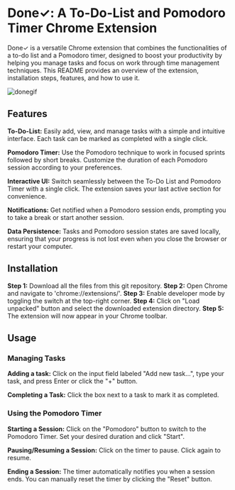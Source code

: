 # **Done✓: A To-Do-List and Pomodoro Timer Chrome Extension**

Done✓ is a versatile Chrome extension that combines the functionalities of a to-do list and a Pomodoro timer, designed to boost your productivity by helping you manage tasks and focus on work through time management techniques. This README provides an overview of the extension, installation steps, features, and how to use it.

![donegif](https://github.com/Jayme2002/Productivity-Chome-Extension/assets/132419605/f3a3824f-063b-4232-a6b7-e88b3d7c6528)

## **Features**

**To-Do-List:** Easily add, view, and manage tasks with a simple and intuitive interface. Each task can be marked as completed with a single click.

**Pomodoro Timer:** Use the Pomodoro technique to work in focused sprints followed by short breaks. Customize the duration of each Pomodoro session according to your preferences.

**Interactive UI:** Switch seamlessly between the To-Do List and Pomodoro Timer with a single click. The extension saves your last active section for convenience.

**Notifications:** Get notified when a Pomodoro session ends, prompting you to take a break or start another session.

**Data Persistence:** Tasks and Pomodoro session states are saved locally, ensuring that your progress is not lost even when you close the browser or restart your computer.

## **Installation**

**Step 1:** Download all the files from this git repository.
**Step 2:** Open Chrome and navigate to 'chrome://extensions/'.
**Step 3:** Enable developer mode by toggling the switch at the top-right corner.
**Step 4:** Click on "Load unpacked" button and select the downloaded extension directory.
**Step 5:** The extension will now appear in your Chrome toolbar.

## **Usage**

### **Managing Tasks**

**Adding a task:** Click on the input field labeled "Add new task...", type your task, and press Enter or click the "+" button.

**Completing a Task:** Click the box next to a task to mark it as completed.

### **Using the Pomodoro Timer**

**Starting a Session:** Click on the "Pomodoro" button to switch to the Pomodoro Timer. Set your desired duration and click "Start".

**Pausing/Resuming a Session:** Click on the timer to pause. Click again to resume.

**Ending a Session:** The timer automatically notifies you when a session ends. You can manually reset the timer by clicking the "Reset" button.



